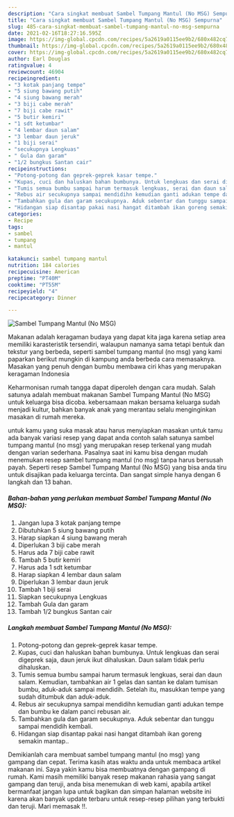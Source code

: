 ```yaml
---
description: "Cara singkat membuat Sambel Tumpang Mantul (No MSG) Sempurna"
title: "Cara singkat membuat Sambel Tumpang Mantul (No MSG) Sempurna"
slug: 485-cara-singkat-membuat-sambel-tumpang-mantul-no-msg-sempurna
date: 2021-02-16T18:27:16.595Z
image: https://img-global.cpcdn.com/recipes/5a2619a0115ee9b2/680x482cq70/sambel-tumpang-mantul-no-msg-foto-resep-utama.jpg
thumbnail: https://img-global.cpcdn.com/recipes/5a2619a0115ee9b2/680x482cq70/sambel-tumpang-mantul-no-msg-foto-resep-utama.jpg
cover: https://img-global.cpcdn.com/recipes/5a2619a0115ee9b2/680x482cq70/sambel-tumpang-mantul-no-msg-foto-resep-utama.jpg
author: Earl Douglas
ratingvalue: 4
reviewcount: 46904
recipeingredient:
- "3 kotak panjang tempe"
- "5 siung bawang putih"
- "4 siung bawang merah"
- "3 biji cabe merah"
- "7 biji cabe rawit"
- "5 butir kemiri"
- "1 sdt ketumbar"
- "4 lembar daun salam"
- "3 lembar daun jeruk"
- "1 biji serai"
- "secukupnya Lengkuas"
- " Gula dan garam"
- "1/2 bungkus Santan cair"
recipeinstructions:
- "Potong-potong dan geprek-geprek kasar tempe."
- "Kupas, cuci dan haluskan bahan bumbunya. Untuk lengkuas dan serai digeprek saja, daun jeruk ikut dihaluskan. Daun salam tidak perlu dihaluskan."
- "Tumis semua bumbu sampai harum termasuk lengkuas, serai dan daun salam. Kemudian, tambahkan air 1 gelas dan santan ke dalam tumisan bumbu, aduk-aduk sampai mendidih. Setelah itu, masukkan tempe yang sudah ditumbuk dan aduk-aduk."
- "Rebus air secukupnya sampai mendidihn kemudian ganti adukan tempe dan bumbu ke dalam panci rebusan air."
- "Tambahkan gula dan garam secukupnya. Aduk sebentar dan tunggu sampai mendidih kembali."
- "Hidangan siap disantap pakai nasi hangat ditambah ikan goreng semakin mantap.."
categories:
- Recipe
tags:
- sambel
- tumpang
- mantul

katakunci: sambel tumpang mantul 
nutrition: 184 calories
recipecuisine: American
preptime: "PT40M"
cooktime: "PT55M"
recipeyield: "4"
recipecategory: Dinner

---
```



![Sambel Tumpang Mantul (No MSG)](https://img-global.cpcdn.com/recipes/5a2619a0115ee9b2/680x482cq70/sambel-tumpang-mantul-no-msg-foto-resep-utama.jpg)

Makanan adalah keragaman budaya yang dapat kita jaga karena setiap area memiliki karasteristik tersendiri, walaupun namanya sama tetapi bentuk dan tekstur yang berbeda, seperti sambel tumpang mantul (no msg) yang kami paparkan berikut mungkin di kampung anda berbeda cara memasaknya. Masakan yang penuh dengan bumbu membawa ciri khas yang merupakan keragaman Indonesia

Keharmonisan rumah tangga dapat diperoleh dengan cara mudah. Salah satunya adalah membuat makanan Sambel Tumpang Mantul (No MSG) untuk keluarga bisa dicoba. kebersamaan makan bersama keluarga sudah menjadi kultur, bahkan banyak anak yang merantau selalu menginginkan masakan di rumah mereka.



untuk kamu yang suka masak atau harus menyiapkan masakan untuk tamu ada banyak variasi resep yang dapat anda contoh salah satunya sambel tumpang mantul (no msg) yang merupakan resep terkenal yang mudah dengan varian sederhana. Pasalnya saat ini kamu bisa dengan mudah menemukan resep sambel tumpang mantul (no msg) tanpa harus bersusah payah.
Seperti resep Sambel Tumpang Mantul (No MSG) yang bisa anda tiru untuk disajikan pada keluarga tercinta. Dan sangat simple hanya dengan 6 langkah dan 13 bahan.


<!--inarticleads1-->

##### Bahan-bahan yang perlukan membuat Sambel Tumpang Mantul (No MSG):

1. Jangan lupa 3 kotak panjang tempe
1. Dibutuhkan 5 siung bawang putih
1. Harap siapkan 4 siung bawang merah
1. Diperlukan 3 biji cabe merah
1. Harus ada 7 biji cabe rawit
1. Tambah 5 butir kemiri
1. Harus ada 1 sdt ketumbar
1. Harap siapkan 4 lembar daun salam
1. Diperlukan 3 lembar daun jeruk
1. Tambah 1 biji serai
1. Siapkan secukupnya Lengkuas
1. Tambah  Gula dan garam
1. Tambah 1/2 bungkus Santan cair




<!--inarticleads2-->

##### Langkah membuat  Sambel Tumpang Mantul (No MSG):

1. Potong-potong dan geprek-geprek kasar tempe.
1. Kupas, cuci dan haluskan bahan bumbunya. Untuk lengkuas dan serai digeprek saja, daun jeruk ikut dihaluskan. Daun salam tidak perlu dihaluskan.
1. Tumis semua bumbu sampai harum termasuk lengkuas, serai dan daun salam. Kemudian, tambahkan air 1 gelas dan santan ke dalam tumisan bumbu, aduk-aduk sampai mendidih. Setelah itu, masukkan tempe yang sudah ditumbuk dan aduk-aduk.
1. Rebus air secukupnya sampai mendidihn kemudian ganti adukan tempe dan bumbu ke dalam panci rebusan air.
1. Tambahkan gula dan garam secukupnya. Aduk sebentar dan tunggu sampai mendidih kembali.
1. Hidangan siap disantap pakai nasi hangat ditambah ikan goreng semakin mantap..




Demikianlah cara membuat sambel tumpang mantul (no msg) yang gampang dan cepat. Terima kasih atas waktu anda untuk membaca artikel makanan ini. Saya yakin kamu bisa membuatnya dengan gampang di rumah. Kami masih memiliki banyak resep makanan rahasia yang sangat gampang dan teruji, anda bisa menemukan di web kami, apabila artikel bermanfaat jangan lupa untuk bagikan dan simpan halaman website ini karena akan banyak update terbaru untuk resep-resep pilihan yang terbukti dan teruji. Mari memasak !!. 
